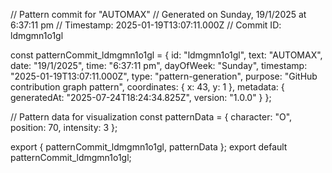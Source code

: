 // Pattern commit for "AUTOMAX"
// Generated on Sunday, 19/1/2025 at 6:37:11 pm
// Timestamp: 2025-01-19T13:07:11.000Z
// Commit ID: ldmgmn1o1gl

const patternCommit_ldmgmn1o1gl = {
  id: "ldmgmn1o1gl",
  text: "AUTOMAX",
  date: "19/1/2025",
  time: "6:37:11 pm",
  dayOfWeek: "Sunday",
  timestamp: "2025-01-19T13:07:11.000Z",
  type: "pattern-generation",
  purpose: "GitHub contribution graph pattern",
  coordinates: {
    x: 43,
    y: 1
  },
  metadata: {
    generatedAt: "2025-07-24T18:24:34.825Z",
    version: "1.0.0"
  }
};

// Pattern data for visualization
const patternData = {
  character: "O",
  position: 70,
  intensity: 3
};

export { patternCommit_ldmgmn1o1gl, patternData };
export default patternCommit_ldmgmn1o1gl;
